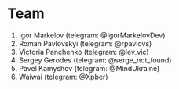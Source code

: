 # Team

1. Igor Markelov (telegram: @IgorMarkelovDev)
2. Roman Pavlovskyi (telegram: @rpavlovs)
3. Victoria Panchenko (telegram: @lev_vic)
4. Sergey Gerodes (telegram: @serge_not_found)
5. Pavel Kamyshov (telegram: @MindUkraine)
6. Waiwai (telegram: @Xpber)